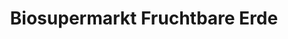 ---
title: "Biosupermarkt Fruchtbare Erde"
url: /dortmund/biosupermarkt-fruchtbare-erde/
shop: Supermarkt
---